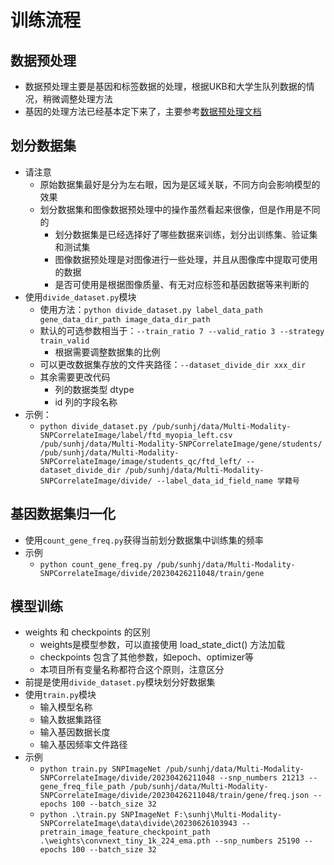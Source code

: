 # 训练流程

## 数据预处理

- 数据预处理主要是基因和标签数据的处理，根据UKB和大学生队列数据的情况，稍微调整处理方法
- 基因的处理方法已经基本定下来了，主要参考[数据预处理文档](data_pretreatment.md)

## 划分数据集

- 请注意
    - 原始数据集最好是分为左右眼，因为是区域关联，不同方向会影响模型的效果
    - 划分数据集和图像数据预处理中的操作虽然看起来很像，但是作用是不同的
        - 划分数据集是已经选择好了哪些数据来训练，划分出训练集、验证集和测试集
        - 图像数据预处理是对图像进行一些处理，并且从图像库中提取可使用的数据
        - 是否可使用是根据图像质量、有无对应标签和基因数据等来判断的
- 使用`divide_dataset.py`模块
    - 使用方法：`python divide_dataset.py label_data_path gene_data_dir_path image_data_dir_path`
    - 默认的可选参数相当于：`--train_ratio 7 --valid_ratio 3 --strategy train_valid`
        - 根据需要调整数据集的比例
    - 可以更改数据集存放的文件夹路径：`--dataset_divide_dir xxx_dir`
    - 其余需要更改代码
        - 列的数据类型 dtype
        - id 列的字段名称
- 示例：
    - `python divide_dataset.py /pub/sunhj/data/Multi-Modality-SNPCorrelateImage/label/ftd_myopia_left.csv /pub/sunhj/data/Multi-Modality-SNPCorrelateImage/gene/students/ /pub/sunhj/data/Multi-Modality-SNPCorrelateImage/image/students_qc/ftd_left/ --dataset_divide_dir /pub/sunhj/data/Multi-Modality-SNPCorrelateImage/divide/ --label_data_id_field_name 学籍号`

## 基因数据集归一化

- 使用`count_gene_freq.py`获得当前划分数据集中训练集的频率
- 示例
    - `python count_gene_freq.py /pub/sunhj/data/Multi-Modality-SNPCorrelateImage/divide/20230426211048/train/gene`

## 模型训练

- weights 和 checkpoints 的区别
    - weights是模型参数，可以直接使用 load_state_dict() 方法加载
    - checkpoints 包含了其他参数，如epoch、optimizer等
    - 本项目所有变量名称都符合这个原则，注意区分
- 前提是使用`divide_dataset.py`模块划分好数据集
- 使用`train.py`模块
    - 输入模型名称
    - 输入数据集路径
    - 输入基因数据长度
    - 输入基因频率文件路径
- 示例
    - `python train.py SNPImageNet /pub/sunhj/data/Multi-Modality-SNPCorrelateImage/divide/20230426211048 --snp_numbers 21213 --gene_freq_file_path /pub/sunhj/data/Multi-Modality-SNPCorrelateImage/divide/20230426211048/train/gene/freq.json --epochs 100 --batch_size 32` 
    - `python .\train.py SNPImageNet F:\sunhj\Multi-Modality-SNPCorrelateImage\data\divide\20230626103943 --pretrain_image_feature_checkpoint_path .\weights\convnext_tiny_1k_224_ema.pth --snp_numbers 25190 --epochs 100 --batch_size 32`